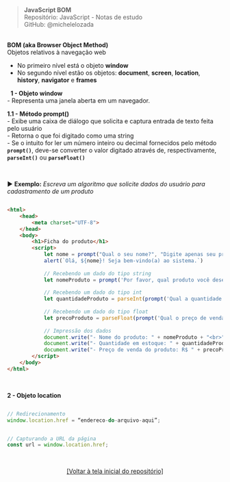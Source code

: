 > **JavaScript BOM**  
> Repositório: JavaScript - Notas de estudo  
> GitHub: @michelelozada
&nbsp;
     
&nbsp;  
**BOM (aka Browser Object Method)**  
Objetos relativos à navegação web   
- No primeiro nível está o objeto **window**  
- No segundo nível estão os objetos: **document**, **screen**, **location**, **history**, **navigator** e **frames** 

&nbsp; 
**1 - Objeto window**  
\- Representa uma janela aberta em um navegador.
&nbsp;     

**1.1 - Método prompt()**  
\- Exibe uma caixa de diálogo que solicita e captura entrada de texto feita pelo usuário   
\- Retorna o que foi digitado como uma string  
\- Se o intuito for ler um número inteiro ou decimal fornecidos pelo método **`prompt()`**, deve-se converter o valor digitado através de, respectivamente, **`parseInt()`** ou **`parseFloat()`**  
     
&nbsp;     

:arrow_forward: **Exemplo:** *Escreva um algoritmo que solicite dados do usuário para cadastramento de um produto*
```html

<html>
	<head>
		<meta charset="UTF-8">
	</head>
	<body>
		<h1>Ficha do produto</h1>
		<script>
			let nome = prompt("Qual o seu nome?", "Digite apenas seu primeiro nome");
			alert(`Olá, ${nome}! Seja bem-vindo(a) ao sistema.`)
			
			// Recebendo um dado do tipo string
			let nomeProduto = prompt('Por favor, qual produto você deseja cadastrar? '); 
			
			// Recebendo um dado do tipo int 
			let quantidadeProduto = parseInt(prompt('Qual a quantidade desse produto em estoque? '));
			
			// Recebendo um dado do tipo float 
			let precoProduto = parseFloat(prompt('Qual o preço de venda do produto? ')).toFixed(2); 
			
			// Impressão dos dados
			document.write("- Nome do produto: " + nomeProduto + "<br>");
			document.write("- Quantidade em estoque: " + quantidadeProduto + " unidades<br>");
			document.write("- Preço de venda do produto: R$ " + precoProduto + "<br>");
		</script>
	</body>
</html>
```

&nbsp;

**2 - Objeto location**  

```js

// Redirecionamento
window.location.href = “endereco-do-arquivo-aqui”;
```
```js

// Capturando a URL da página 
const url = window.location.href;
```

&nbsp;

<div align="center">
<a href="https://github.com/michelelozada/JavaScript-Study-Notes">[Voltar à tela inicial do repositório]</a>
</div>
